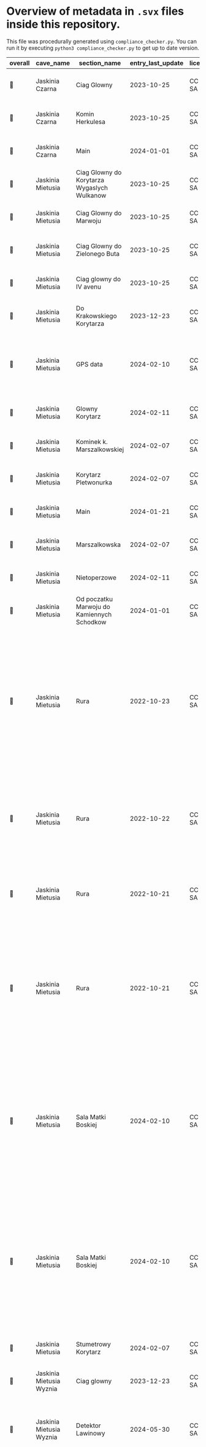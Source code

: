 # Overview of metadata in `.svx` files inside this repository.

This file was procedurally generated using `compliance_checker.py`.
You can run it by executing `python3 compliance_checker.py` to get up to date version.

|overall|                     cave_name                     |                  section_name                  |entry_last_update|   license  |            survey_device            |                                                                                                     authors                                                                                                    |   compiles  |                                              filename                                             |
|-------|---------------------------------------------------|------------------------------------------------|-----------------|------------|-------------------------------------|----------------------------------------------------------------------------------------------------------------------------------------------------------------------------------------------------------------|-------------|---------------------------------------------------------------------------------------------------|
| :cake:|                  Jaskinia Czarna                  |                   Ciag Glowny                  |    2023-10-25   |CC BY SA 4.0|  Digitized from plan and elevation  |                                                                                   Radost Waszkiewicz - Speleoklub Warszawski                                                                                   |:green_apple:|                    [glowny.svx](./Surveys/Jaskinia_Czarna/Digitized/glowny.svx)                   |
| :cake:|                  Jaskinia Czarna                  |                 Komin Herkulesa                |    2023-10-25   |CC BY SA 4.0|  Digitized from plan and elevation  |                                                                                   Radost Waszkiewicz - Speleoklub Warszawski                                                                                   |:green_apple:|           [komin_herkulesa.svx](./Surveys/Jaskinia_Czarna/Digitized/komin_herkulesa.svx)          |
| :cake:|                  Jaskinia Czarna                  |                      Main                      |    2024-01-01   |CC BY SA 4.0|  Digitized from plan and elevation  |                                                                                   Radost Waszkiewicz - Speleoklub Warszawski                                                                                   |:green_apple:|                         [czarna.svx](./Surveys/Jaskinia_Czarna/czarna.svx)                        |
| :cake:|                 Jaskinia Mietusia                 |   Ciag Glowny do Korytarza Wygaslych Wulkanow  |    2023-10-25   |CC BY SA 4.0|  Digitized from plan and elevation  |                                                                                   Radost Waszkiewicz - Speleoklub Warszawski                                                                                   |:green_apple:|              [do_wulkanow.svx](./Surveys/Jaskinia_Mietusia/Digitized/do_wulkanow.svx)             |
| :cake:|                 Jaskinia Mietusia                 |             Ciag Glowny do Marwoju             |    2023-10-25   |CC BY SA 4.0|  Digitized from plan and elevation  |                                                                                   Radost Waszkiewicz - Speleoklub Warszawski                                                                                   |:green_apple:|               [do_marwoju.svx](./Surveys/Jaskinia_Mietusia/Digitized/do_marwoju.svx)              |
| :cake:|                 Jaskinia Mietusia                 |          Ciag Glowny do Zielonego Buta         |    2023-10-25   |CC BY SA 4.0|  Digitized from plan and elevation  |                                                                                   Radost Waszkiewicz - Speleoklub Warszawski                                                                                   |:green_apple:|                  [do_buta.svx](./Surveys/Jaskinia_Mietusia/Digitized/do_buta.svx)                 |
| :cake:|                 Jaskinia Mietusia                 |             Ciag glowny do IV avenu            |    2023-10-25   |CC BY SA 4.0|  Digitized from plan and elevation  |                                                                                   Radost Waszkiewicz - Speleoklub Warszawski                                                                                   |:green_apple:|                 [do_avenu.svx](./Surveys/Jaskinia_Mietusia/Digitized/do_avenu.svx)                |
| :cake:|                 Jaskinia Mietusia                 |            Do Krakowskiego Korytarza           |    2023-12-23   |CC BY SA 4.0|  Digitized from plan and elevation  |                                                                                   Radost Waszkiewicz - Speleoklub Warszawski                                                                                   |:green_apple:|          [do_krakowskiego.svx](./Surveys/Jaskinia_Mietusia/Digitized/do_krakowskiego.svx)         |
| :cake:|                 Jaskinia Mietusia                 |                    GPS data                    |    2024-02-10   |CC BY SA 4.0|      Specified with measurement     |                                                                Joanna Jurczyk - Speleoklub Warszawski; Weronika Gutfeter - Speleoklub Warszawski                                                               |:green_apple:|                             [gps_mietusia.svx](./GPS/gps_mietusia.svx)                            |
| :cake:|                 Jaskinia Mietusia                 |                 Glowny Korytarz                |    2024-02-11   |CC BY SA 4.0|  Digitized from plan and elevation  |                                                                                   Radost Waszkiewicz - Speleoklub Warszawski                                                                                   |:green_apple:|          [glowny_korytarz.svx](./Surveys/Jaskinia_Mietusia/Digitized/glowny_korytarz.svx)         |
| :cake:|                 Jaskinia Mietusia                 |           Kominek k. Marszalkowskiej           |    2024-02-07   |CC BY SA 4.0|         Digitized from plan         |                                                                                   Radost Waszkiewicz - Speleoklub Warszawski                                                                                   |:green_apple:|                 [mkominek.svx](./Surveys/Jaskinia_Mietusia/Digitized/mkominek.svx)                |
| :cake:|                 Jaskinia Mietusia                 |              Korytarz Pletwonurka              |    2024-02-07   |CC BY SA 4.0|  Digitized from plan and elevation  |                                                                                   Radost Waszkiewicz - Speleoklub Warszawski                                                                                   |:green_apple:|              [pletwonurek.svx](./Surveys/Jaskinia_Mietusia/Digitized/pletwonurek.svx)             |
| :cake:|                 Jaskinia Mietusia                 |                      Main                      |    2024-01-21   |CC BY SA 4.0|                 None                |                                                                                   Radost Waszkiewicz - Speleoklub Warszawski                                                                                   |:green_apple:|                      [mietusia.svx](./Surveys/Jaskinia_Mietusia/mietusia.svx)                     |
| :cake:|                 Jaskinia Mietusia                 |                  Marszalkowska                 |    2024-02-07   |CC BY SA 4.0|         Digitized from plan         |                                                                                   Radost Waszkiewicz - Speleoklub Warszawski                                                                                   |:green_apple:|            [marszalkowska.svx](./Surveys/Jaskinia_Mietusia/Digitized/marszalkowska.svx)           |
| :cake:|                 Jaskinia Mietusia                 |                  Nietoperzowe                  |    2024-02-11   |CC BY SA 4.0|  Digitized from plan and elevation  |                                                                                   Radost Waszkiewicz - Speleoklub Warszawski                                                                                   |:green_apple:|             [nietoperzowe.svx](./Surveys/Jaskinia_Mietusia/Digitized/nietoperzowe.svx)            |
| :cake:|                 Jaskinia Mietusia                 |   Od poczatku Marwoju do Kamiennych Schodkow   |    2024-01-01   |CC BY SA 4.0|  Digitized from plan and elevation  |                                                                                   Radost Waszkiewicz - Speleoklub Warszawski                                                                                   |:green_apple:|   [do_kamiennych_schodkow.svx](./Surveys/Jaskinia_Mietusia/Digitized/do_kamiennych_schodkow.svx)  |
| :cake:|                 Jaskinia Mietusia                 |                      Rura                      |    2022-10-23   |CC BY SA 4.0|                DistoX               |Joanna Jurczyk - Speleoklub Warszawski; Jan Grzeszek - Speleoklub Warszawski; Paweł Nowikowski - Speleoklub Warszawski; Marcin Lewandowski - Speleoklub Warszawski; Stanislaw Mielczarek - Speleoklub Warszawski|:green_apple:|                    [rura_res_b.svx](./Surveys/Jaskinia_Mietusia/rura_res_b.svx)                   |
| :cake:|                 Jaskinia Mietusia                 |                      Rura                      |    2022-10-22   |CC BY SA 4.0|                DistoX               |                                           Stanislaw Mielczarek - Speleoklub Warszawski; Jan Grzeszek - Speleoklub Warszawski; Joanna Jurczyk - Speleoklub Warszawski                                           |:green_apple:|                    [rura_res_a.svx](./Surveys/Jaskinia_Mietusia/rura_res_a.svx)                   |
| :cake:|                 Jaskinia Mietusia                 |                      Rura                      |    2022-10-21   |CC BY SA 4.0|                DistoX               |                                                              Stanislaw Mielczarek - Speleoklub Warszawski; Joanna Jurczyk - Speleoklub Warszawski                                                              |:green_apple:|                          [rura.svx](./Surveys/Jaskinia_Mietusia/rura.svx)                         |
| :cake:|                 Jaskinia Mietusia                 |                      Rura                      |    2022-10-21   |CC BY SA 4.0|                DistoX               |                   Stanislaw Mielczarek - Speleoklub Warszawski; Paweł Nowikowski - Speleoklub Warszawski; Joanna Jurczyk - Speleoklub Warszawski; Marcin Lewandowski - Speleoklub Warszawski                   |:green_apple:|                    [rura_res_c.svx](./Surveys/Jaskinia_Mietusia/rura_res_c.svx)                   |
| :cake:|                 Jaskinia Mietusia                 |               Sala Matki Boskiej               |    2024-02-10   |CC BY SA 4.0| DistoX - 4027 - Stanislaw Mielczarek| Stanislaw Mielczarek - Speleoklub Warszawski; Radost Waszkiewicz - Speleoklub Warszawski; Weronika Gutfeter - Speleoklub Warszawski; Paweł Jarosz - Speleoklub Warszawski; Jan Grzeszek - Speleoklub Warszawski|:green_apple:|                  [powierzchnia.svx](./Surveys/Jaskinia_Mietusia/powierzchnia.svx)                 |
| :cake:|                 Jaskinia Mietusia                 |               Sala Matki Boskiej               |    2024-02-10   |CC BY SA 4.0| DistoX - 4027 - Stanislaw Mielczarek| Stanislaw Mielczarek - Speleoklub Warszawski; Radost Waszkiewicz - Speleoklub Warszawski; Weronika Gutfeter - Speleoklub Warszawski; Paweł Jarosz - Speleoklub Warszawski; Jan Grzeszek - Speleoklub Warszawski|:green_apple:|                   [matka_boska.svx](./Surveys/Jaskinia_Mietusia/matka_boska.svx)                  |
| :cake:|                 Jaskinia Mietusia                 |               Stumetrowy Korytarz              |    2024-02-07   |CC BY SA 4.0|         Digitized from plan         |                                                                                   Radost Waszkiewicz - Speleoklub Warszawski                                                                                   |:green_apple:|               [stumetrowy.svx](./Surveys/Jaskinia_Mietusia/Digitized/stumetrowy.svx)              |
| :cake:|              Jaskinia Mietusia Wyznia             |                   Ciag glowny                  |    2023-12-23   |CC BY SA 4.0|  Digitized from plan and elevation  |                                                                                   Radost Waszkiewicz - Speleoklub Warszawski                                                                                   |:green_apple:|               [glowny.svx](./Surveys/Jaskinia_Mietusia_Wyznia/Digitized/glowny.svx)               |
| :cake:|              Jaskinia Mietusia Wyznia             |                Detektor Lawinowy               |    2024-05-30   |CC BY SA 4.0|        DistoXble - 4057 - SW        |                                                                Radost Waszkiewicz - Speleoklub Warszawski; Michał Smaga - Speleoklub Warszawski                                                                |:green_apple:|         [detektor_lawinowy.svx](./Surveys/Jaskinia_Mietusia_Wyznia/detektor_lawinowy.svx)         |
| :cake:|              Jaskinia Mietusia Wyznia             |              Druga kiszka z lewej              |    2024-07-06   |CC BY SA 4.0|        DistoXble - 0109 - JG        |                    Konrad Teleman - Speleoklub Warszawski; Karolina Kowalczyk - Speleoklub Warszawski; Marek Wągrodzki - Speleoklub Warszawski; Stanisław Mielczarek - Speleoklub Warszawski                   |:green_apple:|               [odejscie_l2.svx](./Surveys/Jaskinia_Mietusia_Wyznia/odejscie_l2.svx)               |
| :cake:|              Jaskinia Mietusia Wyznia             |                    GPS data                    |    2024-02-13   |CC BY SA 4.0|      Specified with measurement     | Radost Waszkiewicz - Speleoklub Warszawski; Stanislaw Mielczarek - Speleoklub Warszawski; Michał Smaga - Speleoklub Warszawski; Weronika Gutfeter - Speleoklub Warszawski; Paweł Jarosz - Speleoklub Warszawski|:green_apple:|                      [gps_mietusia_wyznia.svx](./GPS/gps_mietusia_wyznia.svx)                     |
| :cake:|              Jaskinia Mietusia Wyznia             |                      Komin                     |    2024-07-09   |CC BY SA 4.0|        DistoXble - 0109 - JG        |                    Konrad Teleman - Speleoklub Warszawski; Karolina Kowalczyk - Speleoklub Warszawski; Marek Wągrodzki - Speleoklub Warszawski; Stanisław Mielczarek - Speleoklub Warszawski                   |:green_apple:|                     [komin.svx](./Surveys/Jaskinia_Mietusia_Wyznia/komin.svx)                     |
| :cake:|              Jaskinia Mietusia Wyznia             |                      Main                      |    2024-01-01   |CC BY SA 4.0|                 None                |                                                                                   Radost Waszkiewicz - Speleoklub Warszawski                                                                                   |:green_apple:|           [mietusia_wyznia.svx](./Surveys/Jaskinia_Mietusia_Wyznia/mietusia_wyznia.svx)           |
| :cake:|              Jaskinia Mietusia Wyznia             |           Mylna Rura i Gorne Obejscie          |    2024-02-13   |CC BY SA 4.0|DistoX - 2885 - Speleoklub Warszawski|                                              Weronika Gutfeter - Speleoklub Warszawski; Michał Smaga - Speleoklub Warszawski; Jan Grzeszek - Speleoklub Warszawski                                             |:green_apple:|                [mylna_rura.svx](./Surveys/Jaskinia_Mietusia_Wyznia/mylna_rura.svx)                |
| :cake:|              Jaskinia Mietusia Wyznia             |               Obejście do otworu               |    2024-02-13   |CC BY SA 4.0|        DistoXble - 0109 - JG        |                                              Marcin Kobus - Speleoklub Warszawski; Jan Grzeszek - Speleoklub Warszawski; Małgorzata Pawlak - Speleoklub Warszawski                                             |:green_apple:|                  [obejscie.svx](./Surveys/Jaskinia_Mietusia_Wyznia/obejscie.svx)                  |
| :cake:|              Jaskinia Mietusia Wyznia             |     Od Suchego Dna do odejscia do syfonikow    |    2024-02-12   |CC BY SA 4.0| DistoX - 4027 - Stanislaw Mielczarek|                                         Radost Waszkiewicz - Speleoklub Warszawski; Paweł Jarosz - Speleoklub Warszawski; Stanislaw Mielczarek - Speleoklub Warszawski                                         |:green_apple:|                 [suche_dno.svx](./Surveys/Jaskinia_Mietusia_Wyznia/suche_dno.svx)                 |
| :cake:|              Jaskinia Mietusia Wyznia             |              Od sali Matki Boskiej             |    2024-02-13   |CC BY SA 4.0| DistoX - 4027 - Stanislaw Mielczarek|                                         Radost Waszkiewicz - Speleoklub Warszawski; Paweł Jarosz - Speleoklub Warszawski; Stanislaw Mielczarek - Speleoklub Warszawski                                         |:green_apple:|              [wyznia_matka.svx](./Surveys/Jaskinia_Mietusia_Wyznia/wyznia_matka.svx)              |
| :cake:|              Jaskinia Mietusia Wyznia             |                      Otwor                     |    2024-02-12   |CC BY SA 4.0|DistoX - 2885 - Speleoklub Warszawski|                       Weronika Gutfeter - Speleoklub Warszawski; Michał Smaga - Speleoklub Warszawski; Jan Grzeszek - Speleoklub Warszawski; Stanislaw Mielczarek - Speleoklub Warszawski                      |:green_apple:|                     [otwor.svx](./Surveys/Jaskinia_Mietusia_Wyznia/otwor.svx)                     |
| :cake:|              Jaskinia Mietusia Wyznia             |                     Pawlacz                    |    2024-06-01   |CC BY SA 4.0|        DistoXble - 4057 - SW        |                                            Radost Waszkiewicz - Speleoklub Warszawski; Michał Smaga - Speleoklub Warszawski; Michał Gabzdyl - Speleoklub Tatrzański                                            |:green_apple:|                   [pawlacz.svx](./Surveys/Jaskinia_Mietusia_Wyznia/pawlacz.svx)                   |
| :cake:|              Jaskinia Mietusia Wyznia             |                  Perystaltyka                  |    2024-12-07   |CC BY SA 4.0|            DistoXble - sw           |                     Radost Waszkiewicz - Speleoklub Warszawski; Michał Smaga - Speleoklub Warszawski; Krzysztof Chojnacki - Speleoklub Warszawski; Marek Wągrodzki - Speleoklub Warszawski                     |:green_apple:|              [perystaltyka.svx](./Surveys/Jaskinia_Mietusia_Wyznia/perystaltyka.svx)              |
| :cake:|              Jaskinia Mietusia Wyznia             |               Problem Speleoklubu              |    2024-02-13   |CC BY SA 4.0| DistoX - 4027 - Stanislaw Mielczarek|                                         Radost Waszkiewicz - Speleoklub Warszawski; Paweł Jarosz - Speleoklub Warszawski; Stanislaw Mielczarek - Speleoklub Warszawski                                         |:green_apple:|       [problem_speleoklubu.svx](./Surveys/Jaskinia_Mietusia_Wyznia/problem_speleoklubu.svx)       |
| :cake:|              Jaskinia Mietusia Wyznia             |           Sudzienka koło Mylnej Rury           |    2024-07-06   |CC BY SA 4.0|        DistoXble - 0109 - JG        |                                           Konrad Teleman - Speleoklub Warszawski; Karolina Kowalczyk - Speleoklub Warszawski; Marek Wągrodzki - Speleoklub Warszawski                                          |:green_apple:|                [mr_studnia.svx](./Surveys/Jaskinia_Mietusia_Wyznia/mr_studnia.svx)                |
| :cake:|              Jaskinia Mietusia Wyznia             |           Sudzienka koło Mylnej Rury           |    2024-07-06   |CC BY SA 4.0|        DistoXble - 0109 - JG        |                    Konrad Teleman - Speleoklub Warszawski; Karolina Kowalczyk - Speleoklub Warszawski; Marek Wągrodzki - Speleoklub Warszawski; Stanisław Mielczarek - Speleoklub Warszawski                   |:green_apple:|        [mylna_rura_studnia.svx](./Surveys/Jaskinia_Mietusia_Wyznia/mylna_rura_studnia.svx)        |
| :cake:|              Jaskinia Mietusia Wyznia             |                      Traba                     |    2024-02-13   |CC BY SA 4.0| DistoX - 4027 - Stanislaw Mielczarek|                                         Radost Waszkiewicz - Speleoklub Warszawski; Paweł Jarosz - Speleoklub Warszawski; Stanislaw Mielczarek - Speleoklub Warszawski                                         |:green_apple:|                     [traba.svx](./Surveys/Jaskinia_Mietusia_Wyznia/traba.svx)                     |
| :cake:|              Jaskinia Mietusia Wyznia             |                   Trzy Syfony                  |    2024-02-16   |CC BY SA 4.0|            DistoX - 4027            |                                             Radost Waszkiewicz - Speleoklub Warszawski; Michał Smaga - Speleoklub Warszawski; Paweł Jarosz - Speleoklub Warszawski                                             |:green_apple:|               [trzy_syfony.svx](./Surveys/Jaskinia_Mietusia_Wyznia/trzy_syfony.svx)               |
| :cake:|              Jaskinia Mietusia Wyznia             |               Urlop tacierzynski               |    2024-12-07   |CC BY SA 4.0|            DistoXble - sw           |                     Radost Waszkiewicz - Speleoklub Warszawski; Michał Smaga - Speleoklub Warszawski; Krzysztof Chojnacki - Speleoklub Warszawski; Marek Wągrodzki - Speleoklub Warszawski                     |:green_apple:|        [urlop_tacierzynski.svx](./Surveys/Jaskinia_Mietusia_Wyznia/urlop_tacierzynski.svx)        |
| :cake:|Jaskinia Mietusia Wyznia - simplified for elevation|                      Main                      |    2024-01-01   |CC BY SA 4.0|                 None                |                                                                                   Radost Waszkiewicz - Speleoklub Warszawski                                                                                   |:green_apple:|[mietusia_wyznia_simplified.svx](./Surveys/Jaskinia_Mietusia_Wyznia/mietusia_wyznia_simplified.svx)|
| :cake:|             Jaskinia Piwnica Mietusia             |                   Ciag glowny                  |    2024-02-07   |CC BY SA 4.0|         Digitized from plan         |                                                                                   Radost Waszkiewicz - Speleoklub Warszawski                                                                                   |:green_apple:|               [glowny.svx](./Surveys/Jaskinia_Piwnica_Mietusia/Digitized/glowny.svx)              |
| :cake:|             Jaskinia Piwnica Mietusia             |                      Main                      |    2024-02-07   |CC BY SA 4.0|                 None                |                                                                                   Radost Waszkiewicz - Speleoklub Warszawski                                                                                   |:green_apple:|          [piwnica_mietusia.svx](./Surveys/Jaskinia_Piwnica_Mietusia/piwnica_mietusia.svx)         |
| :cake:|                 Jaskinia Stumilowa                |                Sala Klapouchego                |    2013-07-13   |CC BY SA 4.0|            Magiczny patyk           |                                                                   Kuba Puchatek - Speleoklub Warszawski; Jan Prosiaczek - Speloklub Podlaski                                                                   |    :boom:   |                                     [header.svx](./header.svx)                                    |
| :cake:|                   Jaskinia Zimna                  |Ciag Glowny od polnocnego otworu do poludniowego|    2024-01-01   |CC BY SA 4.0|                 None                |                                                                                   Radost Waszkiewicz - Speleoklub Warszawski                                                                                   |:green_apple:|                    [glowny.svx](./Surveys/Jaskinia_Zimna/Digitized/glowny.svx)                    |
| :cake:|                   Jaskinia Zimna                  |                      Main                      |    2024-01-01   |CC BY SA 4.0|         Digitized from plan         |                                                                                   Radost Waszkiewicz - Speleoklub Warszawski                                                                                   |:green_apple:|                          [zimna.svx](./Surveys/Jaskinia_Zimna/zimna.svx)                          |
| :cake:|                   Multiple caves                  |                    GPS data                    |    2024-01-01   |CC BY SA 4.0|               Unknown               |                                                                                   Radost Waszkiewicz - Speleoklub Warszawski                                                                                   |:green_apple:|                                      [gps.svx](./GPS/gps.svx)                                     |
| :cake:|                   Multiple caves                  |         Jaskinia Mietusia neigbourhood         |    2024-01-01   |CC BY SA 4.0|                 None                |                                                                                   Radost Waszkiewicz - Speleoklub Warszawski                                                                                   |:green_apple:|                   [mietusia_i_okolice.svx](./Subsections/mietusia_i_okolice.svx)                  |
| :cake:|                   Multiple caves                  |                 Multiple caves                 |    2024-02-07   |CC BY SA 4.0|                 None                |                                                                                   Radost Waszkiewicz - Speleoklub Warszawski                                                                                   |:green_apple:|                                        [all.svx](./all.svx)                                       |